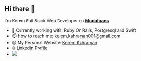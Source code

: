 ## Hi there 👋
I'm Kerem Full Stack Web Developer on [**Modaltrans**](https://modaltrans.com/)


- 🌱 Currently working with; Ruby On Rails, Postgresql and Swift
- 📫 How to reach me: kerem.kahraman001@gmail.com
- 😄 My Personal Website: [Kerem Kahraman](https://keremkahraman9.github.io/my-portfolio-website/)
- 🌐 [Linkedin Profile](https://www.linkedin.com/in/kerem-kahraman/)
- ![](https://komarev.com/ghpvc/?username=your-github-username&color=blueviolet&style=flat-square)
<!-- - 🔭 Working on [ecommercial_rails](https://github.com/KeremKahraman9/ecommercial_rails) -->
<!--
**KeremKahraman9/KeremKahraman9** is a ✨ _special_ ✨ repository because its `README.md` (this file) appears on your GitHub profile.

Here are some ideas to get you started:

- 🔭 I’m currently working on ...
- 🌱 I’m currently learning ...
- 👯 I’m looking to collaborate on ...
- 🤔 I’m looking for help with ...
- 💬 Ask me about ...
- 📫 How to reach me: ...
- 😄 Pronouns: ...
- ⚡ Fun fact: ...
-->
